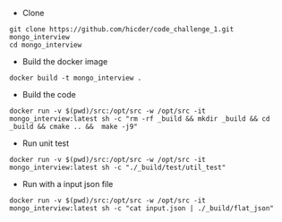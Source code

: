 * Clone
```
git clone https://github.com/hicder/code_challenge_1.git mongo_interview
cd mongo_interview
```
* Build the docker image
```
docker build -t mongo_interview .
```
* Build the code
```
docker run -v $(pwd)/src:/opt/src -w /opt/src -it mongo_interview:latest sh -c "rm -rf _build && mkdir _build && cd _build && cmake .. &&  make -j9"
```
* Run unit test
```
docker run -v $(pwd)/src:/opt/src -w /opt/src -it mongo_interview:latest sh -c "./_build/test/util_test"
```
* Run with a input json file
```
docker run -v $(pwd)/src:/opt/src -w /opt/src -it mongo_interview:latest sh -c "cat input.json | ./_build/flat_json"
```
